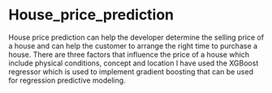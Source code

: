 # House_price_prediction
House price prediction can help the developer determine the selling price of a house and can help the customer to arrange the right time to purchase a house. There are three factors that influence the price of a house which include physical conditions, concept and location
I have used the XGBoost regressor which is used to implement  gradient boosting that can be used for regression predictive modeling.
